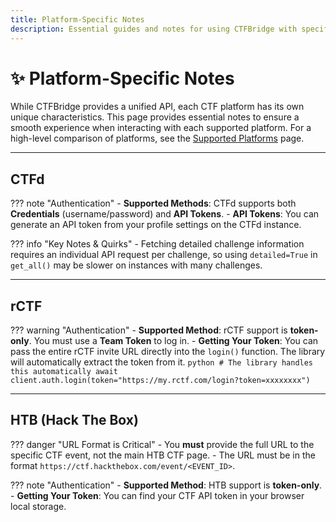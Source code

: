 ```yaml
---
title: Platform-Specific Notes
description: Essential guides and notes for using CTFBridge with specific platforms like CTFd, rCTF, and HTB. Find platform-specific URL formats, authentication methods, and key quirks.
---
```


# ✨ Platform-Specific Notes

While CTFBridge provides a unified API, each CTF platform has its own unique characteristics. This page provides essential notes to ensure a smooth experience when interacting with each supported platform. For a high-level comparison of platforms, see the [Supported Platforms](./platforms.md) page.

-----

## CTFd

??? note "Authentication"
    - **Supported Methods**: CTFd supports both **Credentials** (username/password) and **API Tokens**.
    - **API Tokens**: You can generate an API token from your profile settings on the CTFd instance.

??? info "Key Notes & Quirks"
    - Fetching detailed challenge information requires an individual API request per challenge, so using `detailed=True` in `get_all()` may be slower on instances with many challenges.

-----

## rCTF

??? warning "Authentication"
    - **Supported Method**: rCTF support is **token-only**. You must use a **Team Token** to log in.
    - **Getting Your Token**: You can pass the entire rCTF invite URL directly into the `login()` function. The library will automatically extract the token from it.
      ```python
      # The library handles this automatically
      await client.auth.login(token="https://my.rctf.com/login?token=xxxxxxxx")
      ```

-----

## HTB (Hack The Box)

??? danger "URL Format is Critical"
    - You **must** provide the full URL to the specific CTF event, not the main HTB CTF page.
    - The URL must be in the format `https://ctf.hackthebox.com/event/<EVENT_ID>`.

??? note "Authentication"
    - **Supported Method**: HTB support is **token-only**.
    - **Getting Your Token**: You can find your CTF API token in your browser local storage.
